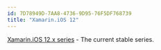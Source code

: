 ```yaml
---
id: 7D78949D-7AA8-4736-9D95-76F5DF768739
title: "Xamarin.iOS 12"
---
```



[Xamarin.iOS 12.x series](xamarin.ios_12.2) - The current stable series.


